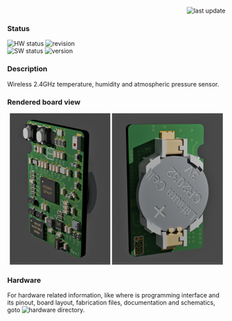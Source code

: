 <p align="right">
  <img height="25px" src="https://img.shields.io/badge/last update-06.04.2024-blue?style=flat" alt="last update">
</p>

### Status
<p align="left">
  <img height="25px" src="https://img.shields.io/badge/hardware status-on review-blue?style=flat" alt="HW status">
  <img height="25px" src="https://img.shields.io/badge/active HW revision-Rev.1-blue?style=flat" alt="revision">
  </br>
  <img height="25px" src="https://img.shields.io/badge/software status-started-blue?style=flat" alt="SW status">
  <img height="25px" src="https://img.shields.io/badge/active SW version-0.0.0-blue?style=flat" alt="version">
</p>

### Description
Wireless 2.4GHz temperature, humidity and atmospheric pressure sensor.

### Rendered board view

<p align="middle">
  <img src="/assets/render-top.png" height="350" />
  <img src="/assets/render-bottom.png" height="350" /> 
</p>

### Hardware
For hardware related information, like where is programming interface and its
pinout, board layout, fabrication files, documentation and schematics, goto
![hardware](/hardware) directory.

